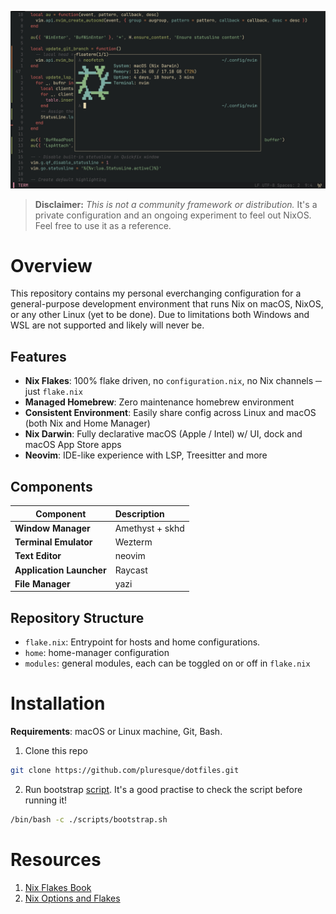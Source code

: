 ![image](images/overview.jpeg)

> **Disclaimer:** _This is not a community framework or distribution._ It's a
> private configuration and an ongoing experiment to feel out NixOS. Feel free
> to use it as a reference.

# Overview

This repository contains my personal everchanging configuration for a general-purpose development environment that runs Nix on macOS, NixOS, or any other Linux (yet to be done). Due to limitations both Windows and WSL are not supported and likely will never be.

## Features
- **Nix Flakes**: 100% flake driven, no `configuration.nix`, no Nix channels ─ just `flake.nix`
- **Managed Homebrew**: Zero maintenance homebrew environment 
- **Consistent Environment**: Easily share config across Linux and macOS (both Nix and Home Manager)
- **Nix Darwin**: Fully declarative macOS (Apple / Intel) w/ UI, dock and macOS App Store apps
- **Neovim**: IDE-like experience with LSP, Treesitter and more

## Components

| Component                   | Description                                     | 
| --------------------------- | :---------------------------------------------  |
| **Window Manager**          | Amethyst + skhd                                 |
| **Terminal Emulator**       | Wezterm                                         |
| **Text Editor**             | neovim                                          |
| **Application Launcher**    | Raycast                                         |
| **File Manager**            | yazi                                            |

## Repository Structure

- `flake.nix`: Entrypoint for hosts and home configurations.
- `home`: home-manager configuration
- `modules`: general modules, each can be toggled on or off in `flake.nix`

# Installation

**Requirements**: macOS or Linux machine, Git, Bash.

1. Clone this repo

```bash
git clone https://github.com/pluresque/dotfiles.git
```

2. Run bootstrap [script](scripts/bootstrap.sh). It's a good practise to check the script before running it!

```bash
/bin/bash -c ./scripts/bootstrap.sh
```

# Resources
1. [Nix Flakes Book](https://github.com/ryan4yin/nixos-and-flakes-book)
2. [Nix Options and Flakes](https://search.nixos.org) 
